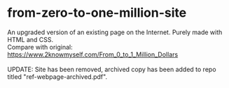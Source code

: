 # from-zero-to-one-million-site
 An upgraded version of an existing page on the Internet. 
 Purely made with HTML and CSS.
<br />
Compare with original: https://www.2knowmyself.com/From_0_to_1_Million_Dollars
<br />
<br />
UPDATE: Site has been removed, archived copy has been added to repo titled "ref-webpage-archived.pdf".
